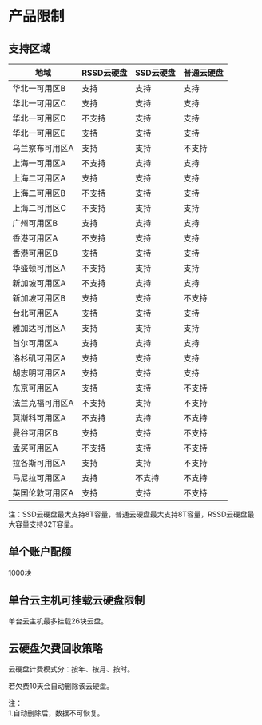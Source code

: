 

# 产品限制

## 支持区域

| 地域      | RSSD云硬盘 | SSD云硬盘 | 普通云硬盘 |
| ------- | ------- | ------ | ----- |
| 华北一可用区B | 支持     | 支持     | 支持    |
| 华北一可用区C | 支持     | 支持    | 支持    |
| 华北一可用区D | 不支持     | 支持     | 支持    |
| 华北一可用区E | 支持      | 支持     | 支持    |
| 乌兰察布可用区A | 支持     | 支持     | 不支持    |
| 上海一可用区A | 不支持     | 支持    | 支持    |
| 上海二可用区A | 支持     | 支持    | 支持    |
| 上海二可用区B | 不支持     | 支持     | 支持    |
| 上海二可用区C | 不支持     | 支持     | 支持    |
| 广州可用区B  | 支持     | 支持     | 支持    |
| 香港可用区A  | 不支持     | 支持    | 支持    |
| 香港可用区B  | 支持     | 支持     | 支持    |
| 华盛顿可用区A | 不支持     | 支持     | 支持    |
| 新加坡可用区A | 不支持     | 支持     | 支持    |
| 新加坡可用区B | 支持     | 支持     | 不支持    |
| 台北可用区A  | 支持     | 支持     | 支持    |
| 雅加达可用区A | 支持     | 支持     | 支持    |
| 首尔可用区A  | 支持     | 支持     | 支持    |
| 洛杉矶可用区A | 支持     | 支持     | 支持    |
| 胡志明可用区A | 支持     | 支持     | 支持    |
| 东京可用区A  | 支持     | 支持     | 不支持   |
| 法兰克福可用区A  | 不支持     | 支持     | 不支持   |
| 莫斯科可用区A  | 不支持     | 支持     | 不支持   |
| 曼谷可用区B  | 支持     | 支持     | 不支持   |
| 孟买可用区A  | 不支持     | 支持     | 不支持   |
| 拉各斯可用区A  | 支持     | 支持     | 不支持   |
| 马尼拉可用区A  | 支持     | 不支持     | 不支持   |
| 英国伦敦可用区A  | 支持     | 支持     | 不支持   |

注：SSD云硬盘最大支持8T容量，普通云硬盘最大支持8T容量，RSSD云硬盘最大容量支持32T容量。

## 单个账户配额

1000块

## 单台云主机可挂载云硬盘限制

单台云主机最多挂载26块云盘。

## 云硬盘欠费回收策略

云硬盘计费模式分：按年、按月、按时。

若欠费10天会自动删除该云硬盘。

注：  
1.自动删除后，数据不可恢复。  
